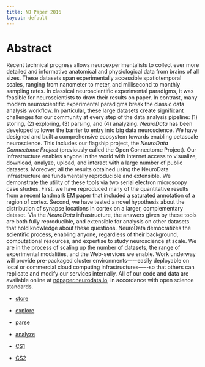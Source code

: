 ```yaml
---
title: ND Paper 2016
layout: default
---
```


# Abstract
Recent technical progress allows neuroexperimentalists to collect ever
more detailed and informative anatomical and physiological data from
brains of all sizes.  These datasets span experimentally accessible
spatiotemporal scales, ranging from nanometer to meter, and millisecond
to monthly sampling rates.  In classical neuroscientific experimental
paradigms, it was feasible for neuroscientists to draw their results on
paper. In contrast, many modern neuroscientific experimental paradigms
break the classic data analysis workflow.  In particular, these large
datasets create significant challenges for our community at every step
of the data analysis pipeline: (1) storing, (2) exploring, (3) parsing,
and (4)  analyzing. <i> NeuroData</i> has been developed to lower the
barrier to entry into big data neuroscience. We have designed and built
a comprehensive ecosystem towards enabling petascale neuroscience.  This
includes our flagship project,  the <i>NeuroData Connectome Project</i> 
(previously called the Open Connectome Project). Our
infrastructure enables anyone in the world with internet access to
visualize, download, analyze, upload, and interact with a large number
of public datasets.  Moreover, all the results obtained using the
NeuroData infrastructure are fundamentally reproducible and extensible.
We demonstrate the utility of these tools via two serial electron
microscopy case studies.  First, we have reproduced many of the
quantitative results from a recent landmark EM paper that included a
saturated annotation of a region of cortex. Second, we have tested a 
novel hypothesis about the distribution of synapse locations in cortex 
on a larger, complementary dataset. Via the <i>NeuroData</i> 
infrastructure, the answers given by these tools are both fully 
reproducible, and extensible for analysis on other datasets that hold knowledge about these questions. NeuroData
democratizes the scientific process, enabling anyone, regardless of
their background, computational resources, and expertise to study
neuroscience at scale.  We are in the process of scaling up the number
of datasets, the range of experimental modalities, and the Web-services
we enable. Work underway will provide pre-packaged cluster
environments—--easily deployable on local or commercial cloud computing
infrastructures—--so that others can replicate and modify our services
internally. All of our code and data are available online at <a
href="http://ndpaper.neurodata.io">ndpaper.neurodata.io</a>, in
accordance with open science standards.


- [store](./store.html)

- [explore](./explore.html)

- [parse](./parse.html)

- [analyze](./analyze.html)

- [CS1](./case_study1.html)

- [CS2](./case_study2.html)
